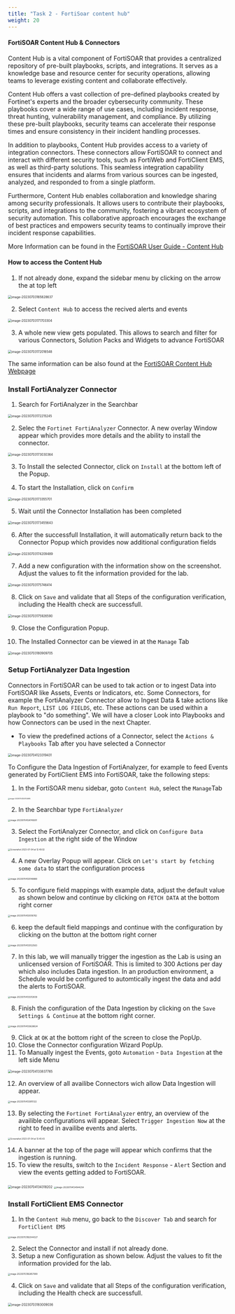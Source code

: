 ```yaml
---
title: "Task 2 - FortiSoar content hub"
weight: 20
---
```



#### FortiSOAR Content Hub & Connectors

Content Hub is a vital component of FortiSOAR that provides a centralized repository of pre-built playbooks, scripts, and integrations. It serves as a knowledge base and resource center for security operations, allowing teams to leverage existing content and collaborate effectively.

Content Hub offers a vast collection of pre-defined playbooks created by Fortinet's experts and the broader cybersecurity community. These playbooks cover a wide range of use cases, including incident response, threat hunting, vulnerability management, and compliance. By utilizing these pre-built playbooks, security teams can accelerate their response times and ensure consistency in their incident handling processes.

In addition to playbooks, Content Hub provides access to a variety of integration connectors. These connectors allow FortiSOAR to connect and interact with different security tools, such as FortiWeb and FortiClient EMS, as well as third-party solutions. This seamless integration capability ensures that incidents and alarms from various sources can be ingested, analyzed, and responded to from a single platform.

Furthermore, Content Hub enables collaboration and knowledge sharing among security professionals. It allows users to contribute their playbooks, scripts, and integrations to the community, fostering a vibrant ecosystem of security automation. This collaborative approach encourages the exchange of best practices and empowers security teams to continually improve their incident response capabilities.

More Information can be found in the [FortiSOAR User Guide - Content Hub](http://docs.fortinet.com/document/fortisoar/7.4.1/user-guide/667127/content-hub)

#### How to access the Content Hub

1. If not already done, expand the sidebar menu by clicking on the arrow the at top left

<img src="../assets/image-20230703165828637.png" alt="image-20230703165828637" style="zoom:50%;" />

2. Select `Content Hub`  to access the recived alerts and events



<img src="../assets/image-20230703171703304.png" alt="image-20230703171703304" style="zoom:50%;" />

3. A whole new view gets populated. This allows to search and filter for various Connectors, Solution Packs and Widgets to advance FortiSOAR

<img src="../assets/image-20230703172016548.png" alt="image-20230703172016548" style="zoom:50%;" />

The same information can be also found at the [FortiSOAR Content Hub Webpage](https://fortisoar.contenthub.fortinet.com/)

### Install FortiAnalyzer Connector

1. Search for FortiAnalyzer in the Searchbar

<img src="../assets/image-20230703172215245.png" alt="image-20230703172215245" style="zoom:50%;" />

2. Selec the `Fortinet FortiAnalyzer` Connector. A new overlay Window appear which provides more details and the ability to install the connector.

<img src="../assets/image-20230703173030364.png" alt="image-20230703173030364" style="zoom:50%;" />

3. To Install the selected Connector, click on `Install` at the bottom left of the Popup.

4. To start the Installation, click on `Confirm`

<img src="../assets/image-20230703173355701.png" alt="image-20230703173355701" style="zoom:50%;" />

5. Wait until the Connector Installation has been completed

<img src="../assets/image-20230703173455643.png" alt="image-20230703173455643" style="zoom:50%;" />

6. After the successfull Installation, it will automatically return back to the Connector Popup which provides now additional configuration fields

<img src="../assets/image-20230703174209489.png" alt="image-20230703174209489" style="zoom:50%;" /> 

7. Add a new configuration with the information show on the screenshot. Adjust the values to fit the information provided for the lab.

<img src="../assets/image-20230703175746414.png" alt="image-20230703175746414" style="zoom:50%;" />

8. Click on `Save` and validate that all Steps of the configuration verification, including the Health check are successfull.

<img src="../assets/image-20230703175926590.png" alt="image-20230703175926590" style="zoom:50%;" />



9. Close the Configuration Popup. 

10. The Installed Connector can be viewed in at the `Manage` Tab

<img src="../assets/image-20230703180909705.png" alt="image-20230703180909705" style="zoom:50%;" />

### Setup FortiAnalyzer Data Ingestion

Connectors in FortiSOAR can be used to tak action or to ingest Data into FortiSOAR like Assets, Events or Indicators, etc. Some Connectors, for example the FortiAnalyzer Connector allow to Ingest Data & take actions like `Run Report`, `LIST LOG FIELDS`, etc. These actions can be used within a playbook to "do something". We will have a closer Look into Playbooks and how Connectors can be used in the next Chapter.

- To view the predefined actions of a Connector, select the `Actions & Playbooks` Tab after you have selected a Connector

<img src="../assets/image-20230704123319431.png" alt="image-20230704123319431" style="zoom:50%;" />

To Configure the Data Ingestion of FortiAnalyzer, for example to feed Events generated by FortiClient EMS into FortiSOAR, take the following steps:

1. In the FortiSOAR menu sidebar, goto `Content Hub`, select the `Manage`Tab

<img src="../assets/image-20230704124704695.png" alt="image-20230704124704695" style="zoom: 25%;" />

2. In the Searchbar type `FortiAnalyzer`

<img src="../assets/image-20230704124749201.png" alt="image-20230704124749201" style="zoom: 33%;" />

3. Select the FortiAnalyzer Connector, and click on `Configure Data Ingestion` at the right side of the Window

<img src="../assets/Screenshot 2023-07-04 at 12.49.02.png" alt="Screenshot 2023-07-04 at 12.49.02" style="zoom: 33%;" />

4. A new Overlay Popup will appear. Click on `Let's start by fetching some data` to start the configuration process

<img src="../assets/image-20230704125148880.png" alt="image-20230704125148880" style="zoom: 33%;" />

5. To configure field mappings with example data, adjust the default value as shown below and continue by clicking on `FETCH DATA` at the bottom right corner

<img src="../assets/image-20230704125516762.png" alt="image-20230704125516762" style="zoom: 33%;" />

6. keep the default field mappings and continue with the configuration by clicking on the button at the bottom right corner

<img src="../assets/image-20230704133122563.png" alt="image-20230704133122563" style="zoom: 33%;" />

7. In this lab, we will manually trigger the ingestion as the Lab is using an unlicensed version of FortiSOAR. This is limited to 300 Actions per day which also includes Data ingestion. In an production environment, a Schedule would be configured to automtically ingest the data and add the alerts to FortiSOAR.

<img src="../assets/image-20230704133312839.png" alt="image-20230704133312839" style="zoom: 33%;" />

8. Finish the configuration of the Data Ingestion by clicking on the `Save Settings & Continue` at the bottom right corner.

<img src="../assets/image-20230704133628624.png" alt="image-20230704133628624" style="zoom: 33%;" />

9. Click at `OK` at the bottom right of the screen to close the PopUp.
10. Close the Connector configuration Wizard PopUp.
11. To Manually ingest the Events, goto `Automation` - `Data Ingestion` at the left side Menu

<img src="../assets/image-20230704133837765.png" alt="image-20230704133837765" style="zoom:50%;" />

12. An overview of all availibe Connectors wich allow Data Ingestion will appear.

<img src="../assets/image-20230704133915122.png" alt="image-20230704133915122" style="zoom: 33%;" />

13. By selecting the `Fortinet FortiAnalyzer` entry, an overview of the availible configurations will appear. Select `Trigger Ingestion Now` at the right to feed in availibe events and alerts.

<img src="../assets/Screenshot 2023-07-04 at 13.40.43.png" alt="Screenshot 2023-07-04 at 13.40.43" style="zoom: 33%;" />

14. A banner at the top of the page will appear which confirms that the ingestion is running. 
15. To view the results, switch to the `Incident Response` - `Alert` Section and view the events getting added to FortiSOAR.

<img src="../assets/image-20230704134318202.png" alt="image-20230704134318202" style="zoom:50%;" />

<img src="../assets/image-20230704134544254.png" alt="image-20230704134544254" style="zoom: 33%;" />



### Install FortiClient EMS Connector

1. In the `Content Hub` menu, go back to the `Discover Tab` and search for `FortiClient EMS`

<img src="../assets/image-20230703182044327.png" alt="image-20230703182044327" style="zoom: 33%;" />

2. Select the Connector and install if not already done.
3. Setup a new Configuration as shown below. Adjust the values to fit the information provided for the lab.

<img src="../assets/image-20230703182857999.png" alt="image-20230703182857999" style="zoom: 33%;" />

4. Click on `Save` and validate that all Steps of the configuration verification, including the Health check are successfull. 

<img src="../assets/image-20230703183009036.png" alt="image-20230703183009036" style="zoom:50%;" />